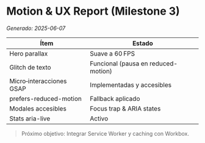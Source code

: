# Motion & UX Report (Milestone 3)
_Generado: 2025-06-07_

| Ítem                         | Estado                                |
|------------------------------|---------------------------------------|
| Hero parallax                | Suave a 60 FPS                        |
| Glitch de texto              | Funcional (pausa en reduced-motion)   |
| Micro‑interacciones GSAP     | Implementadas y accesibles            |
| prefers-reduced-motion       | Fallback aplicado                     |
| Modales accesibles           | Focus trap & ARIA states              |
| Stats aria-live              | Activo                                |

> Próximo objetivo: Integrar Service Worker y caching con Workbox.
